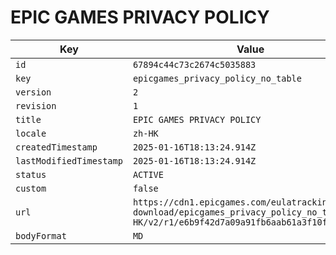 # EPIC GAMES PRIVACY POLICY

| Key | Value |
| --- | ----- |
| `id` | `67894c44c73c2674c5035883` |
| `key` | `epicgames_privacy_policy_no_table` |
| `version` | `2` |
| `revision` | `1` |
| `title` | `EPIC GAMES PRIVACY POLICY` |
| `locale` | `zh-HK` |
| `createdTimestamp` | `2025-01-16T18:13:24.914Z` |
| `lastModifiedTimestamp` | `2025-01-16T18:13:24.914Z` |
| `status` | `ACTIVE` |
| `custom` | `false` |
| `url` | `https://cdn1.epicgames.com/eulatracking-download/epicgames_privacy_policy_no_table/zh-HK/v2/r1/e6b9f42d7a09a91fb6aab61a3f10f4a9.pdf` |
| `bodyFormat` | `MD` |
